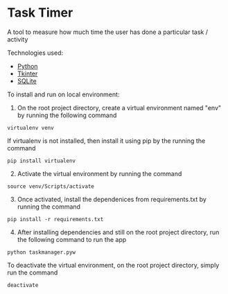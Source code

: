 # Task Timer
A tool to measure how much time the user has done a particular task / activity

Technologies used:

- [Python](https://www.python.org/)
- [Tkinter](https://docs.python.org/3/library/tkinter.html)
- [SQLite](https://www.sqlite.org/)

To install and run on local environment:

1. On the root project directory, create a virtual environment named "env" by running the following command

```
virtualenv venv
```

If virtualenv is not installed, then install it using pip by the running the command

```
pip install virtualenv
```

2. Activate the virtual environment by running the command

```
source venv/Scripts/activate
```

3. Once activated, install the dependenices from requirements.txt by running the command

```
pip install -r requirements.txt
```

4. After installing dependencies and still on the root project directory, run the following command to run the app

```
python taskmanager.pyw
```

To deactivate the virtual environment, on the root project directory, simply run the command

```
deactivate
```
